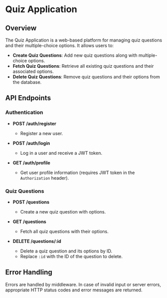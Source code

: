 # Quiz Application

## Overview

The Quiz Application is a web-based platform for managing quiz questions and their multiple-choice options. It allows users to:

- **Create Quiz Questions**: Add new quiz questions along with multiple-choice options.
- **Fetch Quiz Questions**: Retrieve all existing quiz questions and their associated options.
- **Delete Quiz Questions**: Remove quiz questions and their options from the database.

## API Endpoints

### Authentication

- **POST /auth/register**
  - Register a new user.

- **POST /auth/login**
  - Log in a user and receive a JWT token.

- **GET /auth/profile**
  - Get user profile information (requires JWT token in the `Authorization` header).

### Quiz Questions

- **POST /questions**
  - Create a new quiz question with options.

- **GET /questions**
  - Fetch all quiz questions with their options.

- **DELETE /questions/:id**
  - Delete a quiz question and its options by ID.
  - Replace `:id` with the ID of the question to delete.

## Error Handling

Errors are handled by middleware. In case of invalid input or server errors, appropriate HTTP status codes and error messages are returned.


